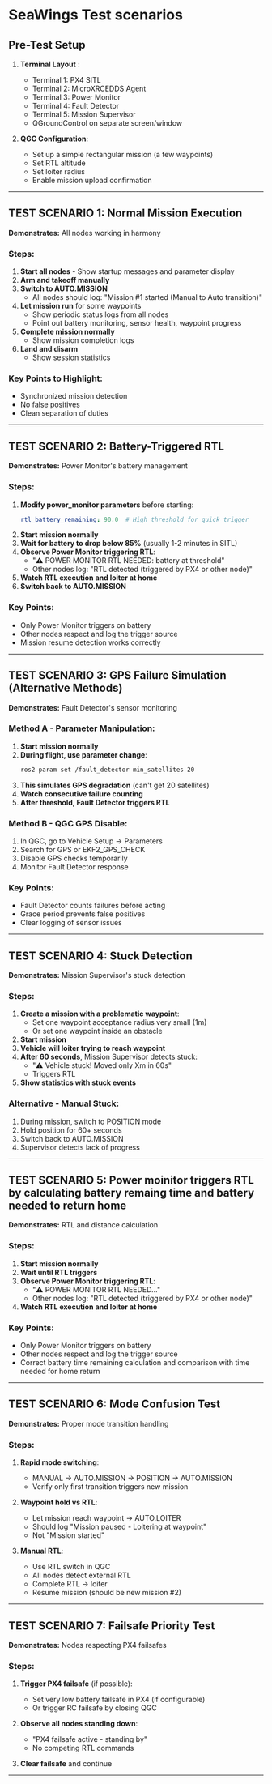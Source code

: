 # SeaWings Test scenarios

## Pre-Test Setup
1. **Terminal Layout** :
   - Terminal 1: PX4 SITL
   - Terminal 2: MicroXRCEDDS Agent
   - Terminal 3: Power Monitor 
   - Terminal 4: Fault Detector 
   - Terminal 5: Mission Supervisor 
   - QGroundControl on separate screen/window

2. **QGC Configuration**:
   - Set up a simple rectangular mission (a few waypoints)
   - Set RTL altitude 
   - Set loiter radius 
   - Enable mission upload confirmation

---

## TEST SCENARIO 1: Normal Mission Execution
**Demonstrates:** All nodes working in harmony

### Steps:
1. **Start all nodes** - Show startup messages and parameter display
2. **Arm and takeoff manually** 
3. **Switch to AUTO.MISSION**
   - All nodes should log: "Mission #1 started (Manual to Auto transition)"
4. **Let mission run** for some waypoints
   - Show periodic status logs from all nodes
   - Point out battery monitoring, sensor health, waypoint progress
5. **Complete mission normally**
   - Show mission completion logs
6. **Land and disarm**
   - Show session statistics

### Key Points to Highlight:
- Synchronized mission detection
- No false positives
- Clean separation of duties

---

## TEST SCENARIO 2: Battery-Triggered RTL
**Demonstrates:** Power Monitor's battery management

### Steps:
1. **Modify power_monitor parameters** before starting:
   ```yaml
   rtl_battery_remaining: 90.0  # High threshold for quick trigger
   ```
2. **Start mission normally**
3. **Wait for battery to drop below 85%** (usually 1-2 minutes in SITL)
4. **Observe Power Monitor triggering RTL**:
   - "⚠️ POWER MONITOR RTL NEEDED: battery at threshold"
   - Other nodes log: "RTL detected (triggered by PX4 or other node)"
5. **Watch RTL execution and loiter at home**
6. **Switch back to AUTO.MISSION**

### Key Points:
- Only Power Monitor triggers on battery
- Other nodes respect and log the trigger source
- Mission resume detection works correctly

---

## TEST SCENARIO 3: GPS Failure Simulation (Alternative Methods) 
**Demonstrates:** Fault Detector's sensor monitoring

### Method A - Parameter Manipulation:
1. **Start mission normally**
2. **During flight, use parameter change**:
   ```bash
   ros2 param set /fault_detector min_satellites 20
   ```
3. **This simulates GPS degradation** (can't get 20 satellites)
4. **Watch consecutive failure counting**
5. **After threshold, Fault Detector triggers RTL**

### Method B - QGC GPS Disable:
1. In QGC, go to Vehicle Setup → Parameters
2. Search for GPS or EKF2_GPS_CHECK
3. Disable GPS checks temporarily
4. Monitor Fault Detector response

### Key Points:
- Fault Detector counts failures before acting
- Grace period prevents false positives
- Clear logging of sensor issues

---

## TEST SCENARIO 4: Stuck Detection 
**Demonstrates:** Mission Supervisor's stuck detection

### Steps:
1. **Create a mission with a problematic waypoint**:
   - Set one waypoint acceptance radius very small (1m)
   - Or set one waypoint inside an obstacle
2. **Start mission**
3. **Vehicle will loiter trying to reach waypoint**
4. **After 60 seconds**, Mission Supervisor detects stuck:
   - "⚠️ Vehicle stuck! Moved only Xm in 60s"
   - Triggers RTL
5. **Show statistics with stuck events**

### Alternative - Manual Stuck:
1. During mission, switch to POSITION mode
2. Hold position for 60+ seconds
3. Switch back to AUTO.MISSION
4. Supervisor detects lack of progress

---

## TEST SCENARIO 5: Power moinitor triggers RTL by calculating battery remaing time and battery needed to return home 

**Demonstrates:** RTL and distance calculation

### Steps:
1. **Start mission normally**
2. **Wait until RTL triggers**
3. **Observe Power Monitor triggering RTL**:
   - "⚠️ POWER MONITOR RTL NEEDED..."
   - Other nodes log: "RTL detected (triggered by PX4 or other node)"
4. **Watch RTL execution and loiter at home**

### Key Points:
- Only Power Monitor triggers on battery
- Other nodes respect and log the trigger source
- Correct battery time remaining calculation and comparison with time needed for home return  

---

## TEST SCENARIO 6: Mode Confusion Test 
**Demonstrates:** Proper mode transition handling

### Steps:
1. **Rapid mode switching**:
   - MANUAL → AUTO.MISSION → POSITION → AUTO.MISSION
   - Verify only first transition triggers new mission
   
2. **Waypoint hold vs RTL**:
   - Let mission reach waypoint → AUTO.LOITER
   - Should log "Mission paused - Loitering at waypoint"
   - Not "Mission started"
   
3. **Manual RTL**:
   - Use RTL switch in QGC
   - All nodes detect external RTL
   - Complete RTL → loiter
   - Resume mission (should be new mission #2)

---

## TEST SCENARIO 7: Failsafe Priority Test 
**Demonstrates:** Nodes respecting PX4 failsafes

### Steps:
1. **Trigger PX4 failsafe** (if possible):
   - Set very low battery failsafe in PX4 (if configurable)
   - Or trigger RC failsafe by closing QGC
   
2. **Observe all nodes standing down**:
   - "PX4 failsafe active - standing by"
   - No competing RTL commands
   
3. **Clear failsafe** and continue

---


